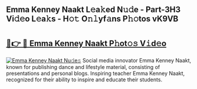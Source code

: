 ## Emma Kenney Naakt L𝚎a𝚔ed N𝚞𝚍e - Part-3H3 Vi𝚍𝚎o L𝚎a𝚔s - H𝚘𝚝 O𝚗𝚕yf𝚊ns P𝚑𝚘tos vK9VB

# <h2><a href="http://kfeuke.oniu.top/?m=Emma+Kenney+Naakt">🔗👉 🔴 Emma Kenney Naakt P𝚑ot𝚘𝚜 V𝚒d𝚎o</a></h2>

[![Emma Kenney Naakt Nu𝚍e𝚜](https://i.imgur.com/0qMVB7G.gif)](http://kfeuke.oniu.top/?m=Emma+Kenney+Naakt)
Social media innovator Emma Kenney Naakt, known for publishing dance and lifestyle material, consisting of presentations and personal blogs. Inspiring teacher Emma Kenney Naakt, recognized for their ability to inspire and educate their students.  
